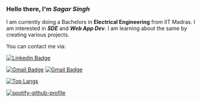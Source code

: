 ### Hello there, I'm ***Sagar Singh***

I am currently doing a Bachelors in **Electrical Engineering** from IIT Madras.
I am interested in ***SDE*** and ***Web App Dev***. I am learning about the same by creating various projects.

You can contact me via:

[![Linkedin Badge](https://img.shields.io/badge/-SagarSingh-blue?style=flat-square&logo=Linkedin&logoColor=white&link=https://www.linkedin.com/in/andrexsaddler/)](https://www.linkedin.com/in/sagar-singh-99b74422a/)

[![Gmail Badge](https://img.shields.io/badge/-sagarsinghprj@gmail.com-c14438?style=flat-square&logo=Gmail&logoColor=white&link=mailto:contact@rehkloos.com)](mailto:sagarsinghprj@gmail.com)
[![Gmail Badge](https://img.shields.io/badge/-ee20b115@smail.iitm.ac.in-c14438?style=flat-square&logo=Gmail&logoColor=white&link=mailto:ee20b115@smail.iitm.ac.in)](mailto:sagarsinghprj@gmail.com)



[![Top Langs](https://github-readme-stats.vercel.app/api/top-langs/?username=SagarSingh1324&theme=highcontrast&layout=compact)](https://github.com/anuraghazra/github-readme-stats)


[![spotify-github-profile](https://spotify-github-profile.vercel.app/api/view?uid=y3md6ugyb9os0ppms6t3rocat&cover_image=true&theme=default)](https://github.com/kittinan/spotify-github-profile)
